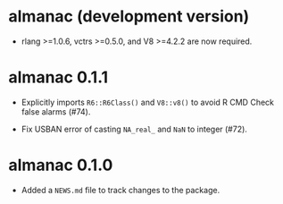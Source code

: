 # almanac (development version)

* rlang >=1.0.6, vctrs >=0.5.0, and V8 >=4.2.2 are now required.

# almanac 0.1.1

* Explicitly imports `R6::R6Class()` and `V8::v8()` to avoid R CMD Check
  false alarms (#74).

* Fix USBAN error of casting `NA_real_` and `NaN` to integer (#72).

# almanac 0.1.0

* Added a `NEWS.md` file to track changes to the package.
